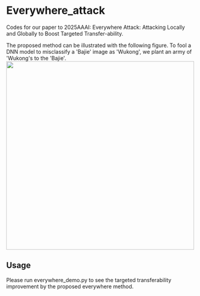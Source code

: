 # Everywhere_attack
Codes for our paper to 2025AAAI: Everywhere Attack: Attacking Locally and Globally to Boost Targeted Transfer-ability. 

The proposed method can be illustrated with the following figure. To fool a DNN model to misclassify a 'Bajie' image as 'Wukong', we plant an army of 'Wukong's to the 'Bajie'. 
<img src lazysrc="fig/Fig1.png" width="500">

## Usage
Please run everywhere_demo.py to see the targeted transferability improvement by the proposed everywhere method.
